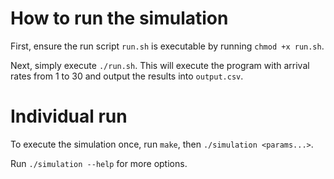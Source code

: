 # How to run the simulation

First, ensure the run script `run.sh` is executable by running `chmod +x run.sh`.

Next, simply execute `./run.sh`. This will execute the program with arrival rates from 1 to 30 and output the results into `output.csv`.

# Individual run

To execute the simulation once, run `make`, then `./simulation <params...>`.

Run `./simulation --help` for more options.
